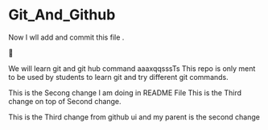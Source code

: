 # Git_And_Github
  Now I wll add and commit this file .

  
  

We will learn git and git hub  command 
aaaxqqsssTs
This repo is only ment to be used by students to learn git and try different git commands.

This is the Secong change I am doing in  README File
This is the Third change on top of Second  change.

This is the Third change from github ui and my parent is the second change

